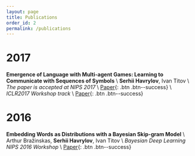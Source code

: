 ```yaml
---
layout: page
title: Publications
order_id: 2
permalink: /publications
---
```


# 2017

**Emergence of Language with Multi-agent Games: Learning to Communicate with Sequences of Symbols** \\
**Serhii Havrylov**, Ivan Titov \\
*The paper is accepted at NIPS 2017* \\
[Paper](https://arxiv.org/abs/1705.11192){: .btn .btn--success} \\
*ICLR2017 Workshop track* \\
[Paper](https://openreview.net/pdf?id=SkaxnKEYg){: .btn .btn--success}

# 2016

**Embedding Words as Distributions with a Bayesian Skip-gram Model** \\
Arthur Bražinskas, **Serhii Havrylov**, Ivan Titov \\
*Bayesian Deep Learning NIPS 2016 Workshop* \\
[Paper](http://bayesiandeeplearning.org/papers/BDL_25.pdf){: .btn .btn--success}
